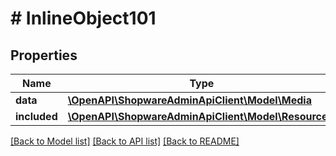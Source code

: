 # # InlineObject101

## Properties

Name | Type | Description | Notes
------------ | ------------- | ------------- | -------------
**data** | [**\OpenAPI\ShopwareAdminApiClient\Model\Media**](Media.md) |  | [optional]
**included** | [**\OpenAPI\ShopwareAdminApiClient\Model\Resource[]**](Resource.md) |  | [optional]

[[Back to Model list]](../../README.md#models) [[Back to API list]](../../README.md#endpoints) [[Back to README]](../../README.md)

